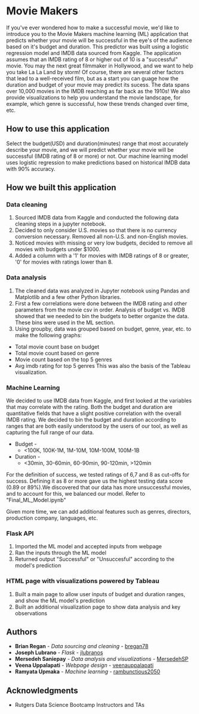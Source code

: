 
# Movie Makers

If you've ever wondered how to make a successful movie, we'd like to introduce you to the Movie Makers machine learning (ML) application that predicts whether your movie will be successful in the eye's of the audience based on it's budget and duration. This predictor was built using a logistic regression model and IMDB data sourced from Kaggle. The application assumes that an IMDB rating of 8 or higher out of 10 is a "successful" movie. You may the next great filmmaker in Hollywood, and we want to help you take La La Land by storm! Of course, there are several other factors that lead to a well-received film, but as a start you can guage how the duration and budget of your movie may predict its sucess. The data spans over 10,000 movies in the IMDB reaching as far back as the 1910s! We also provide visualizations to help you understand the movie landscape, for example, which genre is successful, how these trends changed over time, etc.

## How to use this application
Select the budget(USD) and duration(minutes) range that most accurately describe your movie, and we will predict whether your movie will be successful (IMDB rating of 8 or more) or not. Our machine learning model uses logistic regression to make predictions based on historical IMDB data with 90% accuracy.

## How we built this application

### Data cleaning
1. Sourced IMDB data from Kaggle and conducted the following data cleaning steps in a jupyter notebook.
2. Decided to only consider U.S. movies so that there is no currency conversion necessary. Removed all non-U.S. and non-English movies.
3. Noticed movies with missing or very low budgets, decided to remove all movies with budgets under $1000.
4. Added a column with a '1' for movies with IMDB ratings of 8 or greater, '0' for movies with ratings lower than 8.

### Data analysis
1. The cleaned data was analyzed in Jupyter notebook using Pandas and Matplotlib and a few other Python libraries. 
2. First a few correlations were done between the IMDB rating and other parameters from the movie csv in order. Analysis of budget vs. IMDB showed that we needed to bin the budgets to better organize the data. These bins were used in the ML section.
3. Using groupby, data was grouped based on budget, genre, year, etc. to make the following graphs:
 * Total movie count base on budget
 * Total movie count based on genre
 * Movie count based on the top 5 genres
 * Avg imdb rating for top 5 genres
This was also the basis of the Tableau visualization.

### Machine Learning
We decided to use IMDB data from Kaggle, and first looked at the variables that may correlate with the rating. Both the budget and duration are quantitative fields that have a slight positive correlation with the overall IMDB rating. We decided to bin the budget and duration according to ranges that are both easily understood by the users of our tool, as well as capturing the full range of our data. 
* Budget - 
  * <100K, 100K-1M, 1M-10M, 10M-100M, 100M-1B
* Duration - 
  * <30min, 30-60min, 60-90min, 90-120min, >120min
  
For the definition of success, we tested ratings of 6,7 and 8 as cut-offs for success. Defining it as 8 or more gave us the highest testing data score (0.89 or 89%).We discovered that our data has more unsuccessful movies, and to account for this, we balanced our model. Refer to "Final_ML_Model.ipynb"

Given more time, we can add additional features such as genres, directors, production company, languages, etc.

### Flask API
1. Imported the ML model and accepted inputs from webpage 
2. Ran the inputs through the ML model
3. Returned output "Successful" or "Unsuccesful" according to the model's prediction

### HTML page with visualizations powered by Tableau
1. Built a main page to allow user inputs of budget and duration ranges, and show the ML model's prediction
2. Built an additional visualization page to show data analysis and key observations

## Authors

* **Brian Regan** - *Data sourcing and cleaning* - [bregan78](https://github.com/bregan78)
* **Joseph Lubrano** - *Flask* - [jlubranos](https://github.com/jlubranos)
* **Mersedeh Saniepay** - *Data analysis and visualizations* - [MersedehSP](https://github.com/MersedehSP)
* **Veena Uppalapati** - *Webpage design* - [veenauppalapati](https://github.com/veenauppalapati)
* **Ramyata Upmaka** - *Machine learning* - [rambunctious2050](https://github.com/rambunctious2050)

## Acknowledgments

* Rutgers Data Science Bootcamp Instructors and TAs
